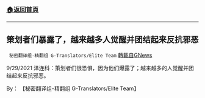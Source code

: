 ###  [:house:返回首頁](https://github.com/ourhimalayas/txt)
---


## 策划者们暴露了，越来越多人觉醒并团结起来反抗邪恶
` 秘密翻译组-精翻组 G-Translators/Elite Team` [轉載自GNews](https://gnews.org/zh-hans/1580671/)

9/29/2021 泽连科：策划者们很恐惧，因为他们爆露了；越来越多的人觉醒并团结起来反抗邪恶。

By： 【秘密翻译组-精翻组 G-Translators/Elite Team】
